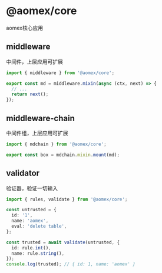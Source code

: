 # @aomex/core

aomex核心应用

## middleware

中间件，上层应用可扩展

```typescript
import { middleware } from '@aomex/core';

export const md = middleware.mixin(async (ctx, next) => {
  // ...
  return next();
});
```

## middleware-chain

中间件组，上层应用可扩展

```typescript
import { mdchain } from '@aomex/core';

export const box = mdchain.mixin.mount(md);
```

## validator

验证器，验证一切输入

```typescript
import { rules, validate } from '@aomex/core';

const untrusted = {
  id: '1',
  name: 'aomex',
  eval: 'delete table',
};

const trusted = await validate(untrusted, {
  id: rule.int(),
  name: rule.string(),
});
console.log(trusted); // { id: 1, name: 'aomex' }
```

